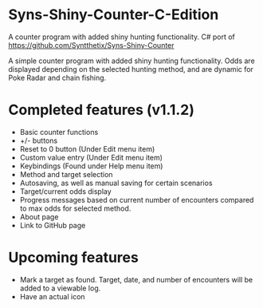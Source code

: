 # Syns-Shiny-Counter-C-Edition
A counter program with added shiny hunting functionality. C# port of https://github.com/Syntthetix/Syns-Shiny-Counter

A simple counter program with added shiny hunting functionality. Odds are displayed depending on the selected hunting method, and are dynamic for Poke Radar and chain fishing.

# Completed features (v1.1.2)
- Basic counter functions
- +/- buttons
- Reset to 0 button (Under Edit menu item)
- Custom value entry (Under Edit menu item)
- Keybindings (Found under Help menu item)
- Method and target selection
- Autosaving, as well as manual saving for certain scenarios
- Target/current odds display
- Progress messages based on current number of encounters compared to max odds for selected method.
- About page
- Link to GitHub page

# Upcoming features
- Mark a target as found. Target, date, and number of encounters will be added to a viewable log.
- Have an actual icon
